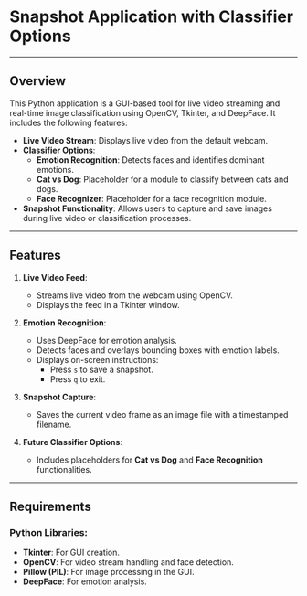 # Snapshot Application with Classifier Options

---

## Overview

This Python application is a GUI-based tool for live video streaming and real-time image classification using OpenCV, Tkinter, and DeepFace. It includes the following features:

- **Live Video Stream**: Displays live video from the default webcam.
- **Classifier Options**:
  - **Emotion Recognition**: Detects faces and identifies dominant emotions.
  - **Cat vs Dog**: Placeholder for a module to classify between cats and dogs.
  - **Face Recognizer**: Placeholder for a face recognition module.
- **Snapshot Functionality**: Allows users to capture and save images during live video or classification processes.

---

## Features

1. **Live Video Feed**:
   - Streams live video from the webcam using OpenCV.
   - Displays the feed in a Tkinter window.

2. **Emotion Recognition**:
   - Uses DeepFace for emotion analysis.
   - Detects faces and overlays bounding boxes with emotion labels.
   - Displays on-screen instructions: 
     - Press `s` to save a snapshot.
     - Press `q` to exit.

3. **Snapshot Capture**:
   - Saves the current video frame as an image file with a timestamped filename.

4. **Future Classifier Options**:
   - Includes placeholders for **Cat vs Dog** and **Face Recognition** functionalities.

---

## Requirements

### Python Libraries:
- **Tkinter**: For GUI creation.
- **OpenCV**: For video stream handling and face detection.
- **Pillow (PIL)**: For image processing in the GUI.
- **DeepFace**: For emotion analysis.


